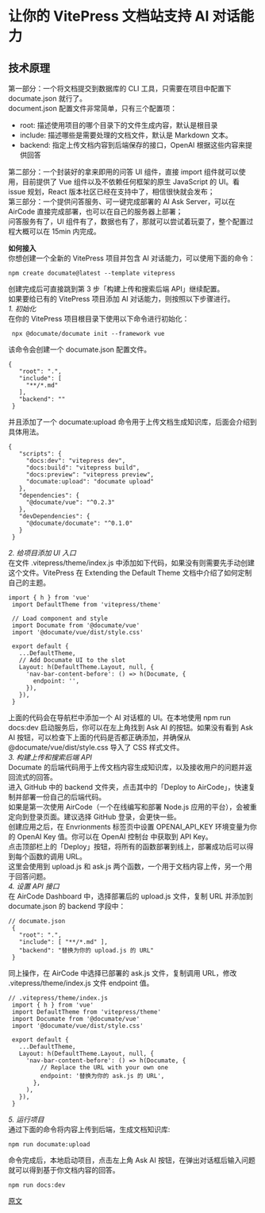 # 让你的 VitePress 文档站支持 AI 对话能力
## 技术原理
第一部分：一个将文档提交到数据库的 CLI 工具，只需要在项目中配置下 documate.json 就行了。  
document.json 配置文件非常简单，只有三个配置项：  
- root: 描述使用项目的哪个目录下的文件生成内容，默认是根目录
- include: 描述哪些是需要处理的文档文件，默认是 Markdown 文本。
- backend: 指定上传文档内容到后端保存的接口，OpenAI 根据这些内容来提供回答

第二部分：一个封装好的拿来即用的问答 UI 组件，直接 import 组件就可以使用，目前提供了 Vue 组件以及不依赖任何框架的原生 JavaScript 的 UI。看 issue 规划，React 版本社区已经在支持中了，相信很快就会发布；  
第三部分：一个提供问答服务、可一键完成部署的 AI Ask Server，可以在 AirCode 直接完成部署，也可以在自己的服务器上部署；  
问答服务有了，UI 组件有了，数据也有了，那就可以尝试着玩耍了，整个配置过程大概可以在 15min 内完成。  

**如何接入**  
你想创建一个全新的 VitePress 项目并包含 AI 对话能力，可以使用下面的命令：  
``` 
npm create documate@latest --template vitepress
```
创建完成后可直接跳到第 3 步「构建上传和搜索后端 API」继续配置。  
如果要给已有的 VitePress 项目添加 AI 对话能力，则按照以下步骤进行。  
_1. 初始化_  
在你的 VitePress 项目根目录下使用以下命令进行初始化：  
``` 
 npx @documate/documate init --framework vue
```
该命令会创建一个 documate.json 配置文件。  
``` 
{
   "root": ".",
   "include": [
     "**/*.md"
   ],
   "backend": ""
 }
```
并且添加了一个 documate:upload 命令用于上传文档生成知识库，后面会介绍到具体用法。  
``` 
{
   "scripts": {
     "docs:dev": "vitepress dev",
     "docs:build": "vitepress build",
     "docs:preview": "vitepress preview",
     "documate:upload": "documate upload"
   },
   "dependencies": {
     "@documate/vue": "^0.2.3"
   },
   "devDependencies": {
     "@documate/documate": "^0.1.0"
   }
 }
```
_2. 给项目添加 UI 入口_  
在文件 .vitepress/theme/index.js 中添加如下代码，如果没有则需要先手动创建这个文件。VitePress 在 Extending the Default Theme 文档中介绍了如何定制自己的主题。  
``` 
import { h } from 'vue'
 import DefaultTheme from 'vitepress/theme'

 // Load component and style
 import Documate from '@documate/vue'
 import '@documate/vue/dist/style.css'

 export default {
   ...DefaultTheme,
   // Add Documate UI to the slot
   Layout: h(DefaultTheme.Layout, null, {
     'nav-bar-content-before': () => h(Documate, {
       endpoint: '',
     }),
   }),
 }
```
上面的代码会在导航栏中添加一个 AI 对话框的 UI。在本地使用 npm run docs:dev 启动服务后，你可以在左上角找到 Ask AI 的按钮。如果没有看到 Ask AI 按钮，可以检查下上面的代码是否都正确添加，并确保从 @documate/vue/dist/style.css 导入了 CSS 样式文件。  
_3. 构建上传和搜索后端 API_  
Documate 的后端代码用于上传文档内容生成知识库，以及接收用户的问题并返回流式的回答。  
进入 GitHub 中的 backend 文件夹，点击其中的「Deploy to AirCode」，快速复制并部署一份自己的后端代码。  
如果是第一次使用 AirCode（一个在线编写和部署 Node.js 应用的平台），会被重定向到登录页面。建议选择 GitHub 登录，会更快一些。  
创建应用之后，在 Envrionments 标签页中设置 OPENAI_API_KEY 环境变量为你的 OpenAI Key 值。你可以在 OpenAI 控制台 中获取到 API Key。  
点击顶部栏上的「Deploy」按钮，将所有的函数部署到线上，部署成功后可以得到每个函数的调用 URL。  
这里会使用到 upload.js 和 ask.js 两个函数，一个用于文档内容上传，另一个用于回答问题。  
_4. 设置 API 接口_  
在 AirCode Dashboard 中，选择部署后的 upload.js 文件，复制 URL 并添加到 documate.json 的 backend 字段中：  
``` 
// documate.json
 {
   "root": ".",
   "include": [ "**/*.md" ],
   "backend": "替换为你的 upload.js 的 URL"
 }
```
同上操作，在 AirCode 中选择已部署的 ask.js 文件，复制调用 URL，修改 .vitepress/theme/index.js 文件 endpoint 值。  
``` 
// .vitepress/theme/index.js
 import { h } from 'vue'
 import DefaultTheme from 'vitepress/theme'
 import Documate from '@documate/vue'
 import '@documate/vue/dist/style.css'

 export default {
   ...DefaultTheme,
   Layout: h(DefaultTheme.Layout, null, {
     'nav-bar-content-before': () => h(Documate, {
         // Replace the URL with your own one
         endpoint: '替换为你的 ask.js 的 URL',
       },
     ),
   }),
 }
```
_5. 运行项目_  
通过下面的命令将内容上传到后端，生成文档知识库:  
``` 
npm run documate:upload
```
命令完成后，本地启动项目，点击左上角 Ask AI 按钮，在弹出对话框后输入问题就可以得到基于你文档内容的回答。  
``` 
npm run docs:dev
```



[原文](https://mp.weixin.qq.com/s/OOZQvJnqiunW1DKAMyoOzg)
